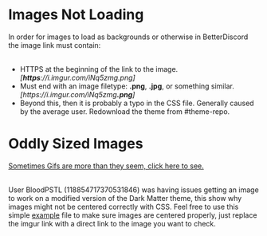 # Images Not Loading

<div>In order for images to load as backgrounds or otherwise in BetterDiscord the image link must contain:<br><br>
  
  <ul>
    <li>HTTPS at the beginning of the link to the image. <i>[<b>https</b>://i.imgur.com/iNq5zmg.png]</i></li>
    <li>Must end with an image filetype: <b>.png</b>, <b>.jpg</b>, or something similar. <i>[https://i.imgur.com/iNq5zmg<b>.png</b>]</i></li>
    <li>Beyond this, then it is probably a typo in the CSS file. Generally caused by the average user. Redownload the theme from #theme-repo.</li>
  </ul></div>

# Oddly Sized Images

<div><a href="https://github.com/CompletelyUnbelievable/ThemeResource/blob/master/BetterDiscord101/ImageIssues/Images/bRMaNZT.gif">Sometimes Gifs are more than they seem, click here to see.</a><br><br>

User BloodPSTL (118854717370531846) was having issues getting an image to work on a modified version of the Dark Matter theme, this show why images might not be centered correctly with CSS. Feel free to use this simple <a href="https://github.com/CompletelyUnbelievable/ThemeResource/blob/master/BetterDiscord101/ImageIssues/OddlySizedImagesExample.html">example</a> file to make sure images are centered properly, just replace the imgur link with a direct link to the image you want to check.</div>
